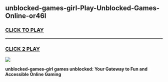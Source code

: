 
## unblocked-games-girl-Play-Unblocked-Games-Online-or46l
<h3>
<a href="https://premium76.site?title=unblocked-games-girl&ref=24A">CLICK TO PLAY</a></h3>
<hr>

<h3>
<a href="https://premium76.site?title=unblocked-games-girl&ref=24A">CLICK 2 PLAY</a>
  
</h3>

<a href="https://premium76.site?title=unblocked-games-girl&ref=24A"><img src="https://clearcache.store/games.png"></a>


**unblocked-games-girl games unblocked: Your Gateway to Fun and Accessible Online Gaming**
